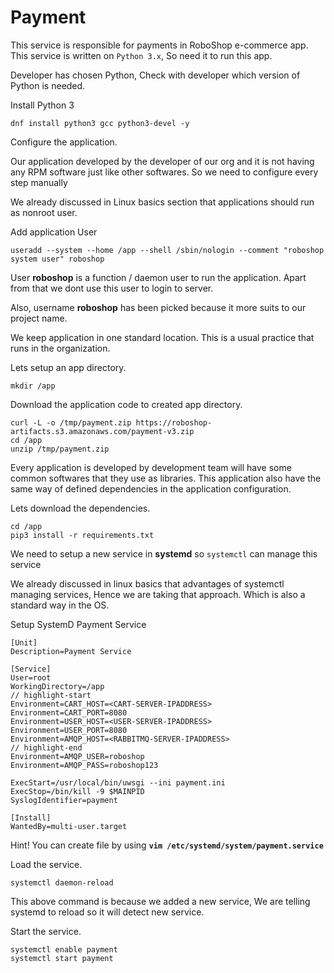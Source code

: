 # Payment

This service is responsible for payments in RoboShop e-commerce app.
This service is written on `Python 3.x`, So need it to run this app.

Developer has chosen Python, Check with developer which version of Python is needed.

Install Python 3

```shell
dnf install python3 gcc python3-devel -y
```

Configure the application.

Our application developed by the developer of our org and it is not having any RPM software just like other softwares. So we need to configure every step manually

We already discussed in Linux basics section that applications should run as nonroot user.

Add application User

```shell
useradd --system --home /app --shell /sbin/nologin --comment "roboshop system user" roboshop
```

User **roboshop** is a function / daemon user to run the application. Apart from that we dont use this user to login to server.

Also, username **roboshop** has been picked because it more suits to our project name.

We keep application in one standard location. This is a usual practice that runs in the organization.

Lets setup an app directory.

```shell
mkdir /app 
```

Download the application code to created app directory.

```shell
curl -L -o /tmp/payment.zip https://roboshop-artifacts.s3.amazonaws.com/payment-v3.zip 
cd /app 
unzip /tmp/payment.zip
```

Every application is developed by development team will have some common softwares that they use as libraries. This application also have the same way of defined dependencies in the application configuration.

Lets download the dependencies.

```shell
cd /app 
pip3 install -r requirements.txt
```

We need to setup a new service in **systemd** so `systemctl` can manage this service

We already discussed in linux basics that advantages of systemctl managing services, Hence we are taking that approach. Which is also a standard way in the OS.

Setup SystemD Payment Service

```unit
[Unit]
Description=Payment Service

[Service]
User=root
WorkingDirectory=/app
// highlight-start
Environment=CART_HOST=<CART-SERVER-IPADDRESS>
Environment=CART_PORT=8080
Environment=USER_HOST=<USER-SERVER-IPADDRESS>
Environment=USER_PORT=8080
Environment=AMQP_HOST=<RABBITMQ-SERVER-IPADDRESS>
// highlight-end
Environment=AMQP_USER=roboshop
Environment=AMQP_PASS=roboshop123

ExecStart=/usr/local/bin/uwsgi --ini payment.ini
ExecStop=/bin/kill -9 $MAINPID
SyslogIdentifier=payment

[Install]
WantedBy=multi-user.target
```

Hint! You can create file by using **`vim /etc/systemd/system/payment.service`**

Load the service.

```shell
systemctl daemon-reload
```

This above command is because we added a new service, We are telling systemd to reload so it will detect new service.

Start the service.

```shell
systemctl enable payment 
systemctl start payment
```
